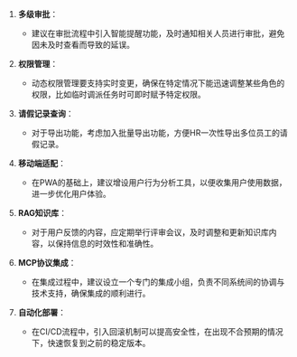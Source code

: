 1. **多级审批**：
   - 建议在审批流程中引入智能提醒功能，及时通知相关人员进行审批，避免因未及时查看而导致的延误。

2. **权限管理**：
   - 动态权限管理要支持实时变更，确保在特定情况下能迅速调整某些角色的权限，比如临时调派任务时可即时赋予特定权限。

3. **请假记录查询**：
   - 对于导出功能，考虑加入批量导出功能，方便HR一次性导出多位员工的请假记录。

4. **移动端适配**：
   - 在PWA的基础上，建议增设用户行为分析工具，以便收集用户使用数据，进一步优化用户体验。

5. **RAG知识库**：
   - 对于用户反馈的内容，应定期举行评审会议，及时调整和更新知识库内容，以保持信息的时效性和准确性。

6. **MCP协议集成**：
   - 在集成过程中，建议设立一个专门的集成小组，负责不同系统间的协调与技术支持，确保集成的顺利进行。

7. **自动化部署**：
   - 在CI/CD流程中，引入回滚机制可以提高安全性，在出现不合预期的情况下，快速恢复到之前的稳定版本。
